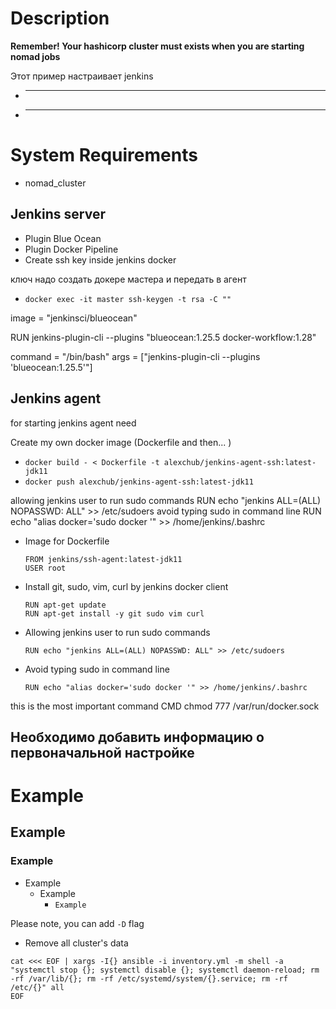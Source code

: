 
# Description

**Remember! Your hashicorp cluster must exists when you are starting nomad jobs**

Этот пример настраивает jenkins
* --------------
* --------------

# System Requirements
* nomad_cluster


## Jenkins server

* Plugin Blue Ocean
* Plugin Docker Pipeline
* Create ssh key inside jenkins docker

ключ надо создать докере мастера и передать в агент
* `docker exec -it master ssh-keygen -t rsa -C ""` 


image = "jenkinsci/blueocean"

RUN jenkins-plugin-cli --plugins "blueocean:1.25.5 docker-workflow:1.28"

command = "/bin/bash"
args = ["jenkins-plugin-cli --plugins 'blueocean:1.25.5'"]



## Jenkins agent
for starting jenkins agent need

Create my own docker image (Dockerfile and then... ) 
* `docker build - < Dockerfile -t alexchub/jenkins-agent-ssh:latest-jdk11`
* `docker push alexchub/jenkins-agent-ssh:latest-jdk11`


allowing jenkins user to run sudo commands
RUN echo "jenkins ALL=(ALL) NOPASSWD: ALL" >> /etc/sudoers
avoid typing sudo in command line
RUN echo "alias docker='sudo docker '" >> /home/jenkins/.bashrc


* Image for Dockerfile
  ```
  FROM jenkins/ssh-agent:latest-jdk11
  USER root
  ```

* Install git, sudo, vim, curl by jenkins docker client
  ```
  RUN apt-get update
  RUN apt-get install -y git sudo vim curl
  ```

* Allowing jenkins user to run sudo commands
  ```
  RUN echo "jenkins ALL=(ALL) NOPASSWD: ALL" >> /etc/sudoers
  ```

* Avoid typing sudo in command line
  ```
  RUN echo "alias docker='sudo docker '" >> /home/jenkins/.bashrc
  ```



this is the most important command
CMD chmod 777 /var/run/docker.sock


## Необходимо добавить информацию о первоначальной настройке
##
##
##





# Example
## Example
### Example

* Example
  * Example
    * `Example`

Please note, you can add ` -D ` flag 


  * Remove all cluster's data
  ```
  cat <<< EOF | xargs -I{} ansible -i inventory.yml -m shell -a "systemctl stop {}; systemctl disable {}; systemctl daemon-reload; rm -rf /var/lib/{}; rm -rf /etc/systemd/system/{}.service; rm -rf /etc/{}" all
  EOF
  ```
